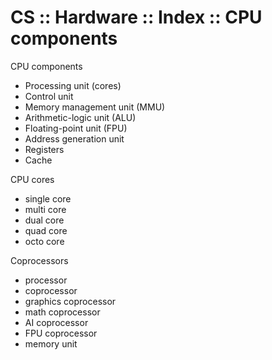 # CS :: Hardware :: Index :: CPU components

CPU components
- Processing unit (cores)
- Control unit
- Memory management unit (MMU)
- Arithmetic-logic unit (ALU)
- Floating-point unit (FPU)
- Address generation unit
- Registers
- Cache

CPU cores
- single core
- multi core
- dual core
- quad core
- octo core

Coprocessors
- processor
- coprocessor
- graphics coprocessor
- math coprocessor
- AI coprocessor
- FPU coprocessor
- memory unit
